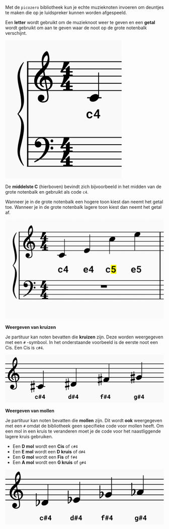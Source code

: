 Met de `picozero` bibliotheek kun je echte muzieknoten invoeren om deuntjes te maken die op je luidspreker kunnen worden afgespeeld.

Een **letter** wordt gebruikt om de muzieknoot weer te geven en een **getal** wordt gebruikt om aan te geven waar de noot op de grote notenbalk verschijnt.

![Een partituur met een middelste C op de grote notenbalk.](images/middle-c.png)

De **middelste C** (hierboven) bevindt zich bijvoorbeeld in het midden van de grote notenbalk en gebruikt als code `c4`.

Wanneer je in de grote notenbalk een hogere toon kiest dan neemt het getal toe. Wanneer je in de grote notenbalk lagere toon kiest dan neemt het getal af.

![Een muziekpartituur die hoge en lage noten laat zien in de notenbalk.](images/cdef-cdef.png)

**Weergeven van kruizen**

Je partituur kan noten bevatten die **kruizen** zijn. Deze worden weergegeven met een `#` -symbool. In het onderstaande voorbeeld is de eerste noot een Cis. Een Cis is `c#4`.

![Een partituur met noten die kruizen zijn.](images/sharp-notes.png)

**Weergeven van mollen**

Je partituur kan noten bevatten die **mollen** zijn. Dit wordt **ook** weergegeven met een `#` omdat de bibliotheek geen specifieke code voor mollen heeft. Om een mol in een kruis te veranderen moet je de code voor het naastliggende lagere kruis gebruiken.

+ Een **D mol** wordt een **Cis** of `c#4`
+ Een **E mol** wordt een **D kruis** of `d#4`
+ Een **G mol** wordt een **Fis** of `f#4`
+ Een **A mol** wordt een **G kruis** of `g#4`

![Een partituur met noten die kruizen zijn.](images/flat-notes.png)